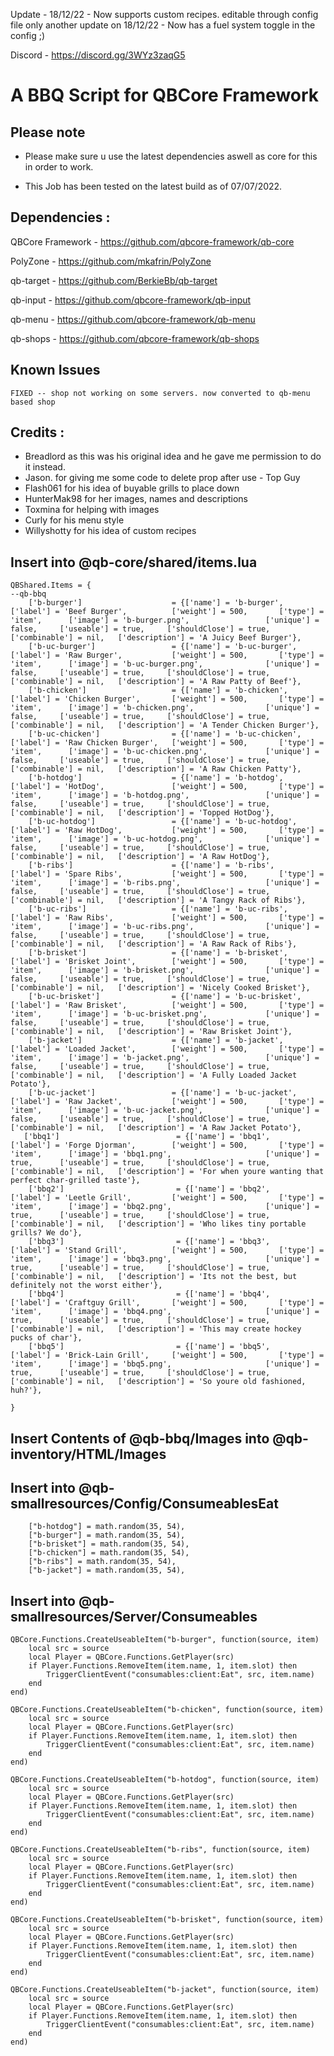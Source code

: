 Update - 18/12/22 - Now supports custom recipes. editable through config file only
another update on 18/12/22 - Now has a fuel system toggle in the config ;)


Discord - https://discord.gg/3WYz3zaqG5

# A BBQ Script for QBCore Framework

## Please note

- Please make sure u use the latest dependencies aswell as core for this in order to work.

- This Job has been tested on the latest build as of 07/07/2022.


## Dependencies :

QBCore Framework - https://github.com/qbcore-framework/qb-core

PolyZone - https://github.com/mkafrin/PolyZone

qb-target - https://github.com/BerkieBb/qb-target

qb-input - https://github.com/qbcore-framework/qb-input

qb-menu - https://github.com/qbcore-framework/qb-menu

qb-shops - https://github.com/qbcore-framework/qb-shops 

## Known Issues 
```
FIXED -- shop not working on some servers. now converted to qb-menu based shop
```

## Credits : 

- Breadlord as this was his original idea and he gave me permission to do it instead. 
- Jason. for giving me some code to delete prop after use - Top Guy
- Flash061 for his idea of buyable grills to place down
- HunterMak98 for her images, names and descriptions
- Toxmina for helping with images 
- Curly for his menu style
- Willyshotty for his idea of custom recipes

## Insert into @qb-core/shared/items.lua 

```
QBShared.Items = {
--qb-bbq
	['b-burger'] 			        = {['name'] = 'b-burger', 		        	   	['label'] = 'Beef Burger', 		    ['weight'] = 500, 		['type'] = 'item', 		['image'] = 'b-burger.png', 	        	['unique'] = false, 	['useable'] = true, 	['shouldClose'] = true,	   ['combinable'] = nil,   ['description'] = 'A Juicy Beef Burger'},
    ['b-uc-burger'] 			    = {['name'] = 'b-uc-burger', 		           	['label'] = 'Raw Burger', 	        ['weight'] = 500, 		['type'] = 'item', 		['image'] = 'b-uc-burger.png', 	        	['unique'] = false, 	['useable'] = true, 	['shouldClose'] = true,	   ['combinable'] = nil,   ['description'] = 'A Raw Patty of Beef'},
    ['b-chicken'] 			        = {['name'] = 'b-chicken', 		        	   	['label'] = 'Chicken Burger', 	    ['weight'] = 500, 		['type'] = 'item', 		['image'] = 'b-chicken.png', 	        	['unique'] = false, 	['useable'] = true, 	['shouldClose'] = true,	   ['combinable'] = nil,   ['description'] = 'A Tender Chicken Burger'},
    ['b-uc-chicken'] 			    = {['name'] = 'b-uc-chicken', 		           	['label'] = 'Raw Chicken Burger',   ['weight'] = 500, 		['type'] = 'item', 		['image'] = 'b-uc-chicken.png', 	       	['unique'] = false, 	['useable'] = true, 	['shouldClose'] = true,	   ['combinable'] = nil,   ['description'] = 'A Raw Chicken Patty'},
    ['b-hotdog'] 			        = {['name'] = 'b-hotdog', 		        	   	['label'] = 'HotDog', 		        ['weight'] = 500, 		['type'] = 'item', 		['image'] = 'b-hotdog.png', 	        	['unique'] = false, 	['useable'] = true, 	['shouldClose'] = true,	   ['combinable'] = nil,   ['description'] = 'Topped HotDog'},
    ['b-uc-hotdog'] 			    = {['name'] = 'b-uc-hotdog', 		           	['label'] = 'Raw HotDog', 	        ['weight'] = 500, 		['type'] = 'item', 		['image'] = 'b-uc-hotdog.png', 	        	['unique'] = false, 	['useable'] = true, 	['shouldClose'] = true,	   ['combinable'] = nil,   ['description'] = 'A Raw HotDog'},
    ['b-ribs'] 			            = {['name'] = 'b-ribs', 		        	   	['label'] = 'Spare Ribs', 		    ['weight'] = 500, 		['type'] = 'item', 		['image'] = 'b-ribs.png', 	            	['unique'] = false, 	['useable'] = true, 	['shouldClose'] = true,	   ['combinable'] = nil,   ['description'] = 'A Tangy Rack of Ribs'},
    ['b-uc-ribs'] 	     		    = {['name'] = 'b-uc-ribs', 		             	['label'] = 'Raw Ribs', 	        ['weight'] = 500, 		['type'] = 'item', 		['image'] = 'b-uc-ribs.png', 	        	['unique'] = false, 	['useable'] = true, 	['shouldClose'] = true,	   ['combinable'] = nil,   ['description'] = 'A Raw Rack of Ribs'},
    ['b-brisket'] 			        = {['name'] = 'b-brisket', 		        	   	['label'] = 'Brisket Joint', 	    ['weight'] = 500, 		['type'] = 'item', 		['image'] = 'b-brisket.png', 	        	['unique'] = false, 	['useable'] = true, 	['shouldClose'] = true,	   ['combinable'] = nil,   ['description'] = 'Nicely Cooked Brisket'},
    ['b-uc-brisket'] 			    = {['name'] = 'b-uc-brisket', 		           	['label'] = 'Raw Brisket', 	        ['weight'] = 500, 		['type'] = 'item', 		['image'] = 'b-uc-brisket.png', 	       	['unique'] = false, 	['useable'] = true, 	['shouldClose'] = true,	   ['combinable'] = nil,   ['description'] = 'Raw Brisket Joint'},
    ['b-jacket'] 			        = {['name'] = 'b-jacket', 		        	   	['label'] = 'Loaded Jacket', 	    ['weight'] = 500, 		['type'] = 'item', 		['image'] = 'b-jacket.png', 	        	['unique'] = false, 	['useable'] = true, 	['shouldClose'] = true,	   ['combinable'] = nil,   ['description'] = 'A Fully Loaded Jacket Potato'},
    ['b-uc-jacket'] 			    = {['name'] = 'b-uc-jacket', 		           	['label'] = 'Raw Jacket', 	        ['weight'] = 500, 		['type'] = 'item', 		['image'] = 'b-uc-jacket.png', 	        	['unique'] = false, 	['useable'] = true, 	['shouldClose'] = true,	   ['combinable'] = nil,   ['description'] = 'A Raw Jacket Potato'},
   ['bbq1'] 			 	    	 = {['name'] = 'bbq1', 					    	['label'] = 'Forge Djorman', 		['weight'] = 500, 		['type'] = 'item', 		['image'] = 'bbq1.png', 		    		['unique'] = true, 		['useable'] = true, 	['shouldClose'] = true,	   ['combinable'] = nil,   ['description'] = 'For when youre wanting that perfect char-grilled taste'},
	['bbq2'] 			 			 = {['name'] = 'bbq2', 					    	['label'] = 'Leetle Grill', 		['weight'] = 500, 		['type'] = 'item', 		['image'] = 'bbq2.png', 		    		['unique'] = true, 		['useable'] = true, 	['shouldClose'] = true,	   ['combinable'] = nil,   ['description'] = 'Who likes tiny portable grills? We do'},
	['bbq3'] 			 			 = {['name'] = 'bbq3', 					    	['label'] = 'Stand Grill', 			['weight'] = 500, 		['type'] = 'item', 		['image'] = 'bbq3.png', 		    		['unique'] = true, 		['useable'] = true, 	['shouldClose'] = true,	   ['combinable'] = nil,   ['description'] = 'Its not the best, but definitely not the worst either'},
	['bbq4'] 			 			 = {['name'] = 'bbq4', 				    		['label'] = 'Craftguy Grill', 		['weight'] = 500, 		['type'] = 'item', 		['image'] = 'bbq4.png', 		    		['unique'] = true, 		['useable'] = true, 	['shouldClose'] = true,	   ['combinable'] = nil,   ['description'] = 'This may create hockey pucks of char'},
	['bbq5'] 			 			 = {['name'] = 'bbq5', 				    		['label'] = 'Brick-Lain Grill', 	['weight'] = 500, 		['type'] = 'item', 		['image'] = 'bbq5.png', 		    		['unique'] = true, 		['useable'] = true, 	['shouldClose'] = true,	   ['combinable'] = nil,   ['description'] = 'So youre old fashioned, huh?'},
	
}

```

## Insert Contents of @qb-bbq/Images into @qb-inventory/HTML/Images

## Insert into @qb-smallresources/Config/ConsumeablesEat

``` 
    ["b-hotdog"] = math.random(35, 54),
    ["b-burger"] = math.random(35, 54),
    ["b-brisket"] = math.random(35, 54),
    ["b-chicken"] = math.random(35, 54),
    ["b-ribs"] = math.random(35, 54),
    ["b-jacket"] = math.random(35, 54),

```

## Insert into @qb-smallresources/Server/Consumeables

```
QBCore.Functions.CreateUseableItem("b-burger", function(source, item)
    local src = source
    local Player = QBCore.Functions.GetPlayer(src)
	if Player.Functions.RemoveItem(item.name, 1, item.slot) then
        TriggerClientEvent("consumables:client:Eat", src, item.name)
    end
end)

QBCore.Functions.CreateUseableItem("b-chicken", function(source, item)
    local src = source
    local Player = QBCore.Functions.GetPlayer(src)
	if Player.Functions.RemoveItem(item.name, 1, item.slot) then
        TriggerClientEvent("consumables:client:Eat", src, item.name)
    end
end)

QBCore.Functions.CreateUseableItem("b-hotdog", function(source, item)
    local src = source
    local Player = QBCore.Functions.GetPlayer(src)
	if Player.Functions.RemoveItem(item.name, 1, item.slot) then
        TriggerClientEvent("consumables:client:Eat", src, item.name)
    end
end)

QBCore.Functions.CreateUseableItem("b-ribs", function(source, item)
    local src = source
    local Player = QBCore.Functions.GetPlayer(src)
	if Player.Functions.RemoveItem(item.name, 1, item.slot) then
        TriggerClientEvent("consumables:client:Eat", src, item.name)
    end
end)

QBCore.Functions.CreateUseableItem("b-brisket", function(source, item)
    local src = source
    local Player = QBCore.Functions.GetPlayer(src)
	if Player.Functions.RemoveItem(item.name, 1, item.slot) then
        TriggerClientEvent("consumables:client:Eat", src, item.name)
    end
end)

QBCore.Functions.CreateUseableItem("b-jacket", function(source, item)
    local src = source
    local Player = QBCore.Functions.GetPlayer(src)
	if Player.Functions.RemoveItem(item.name, 1, item.slot) then
        TriggerClientEvent("consumables:client:Eat", src, item.name)
    end
end)

```

